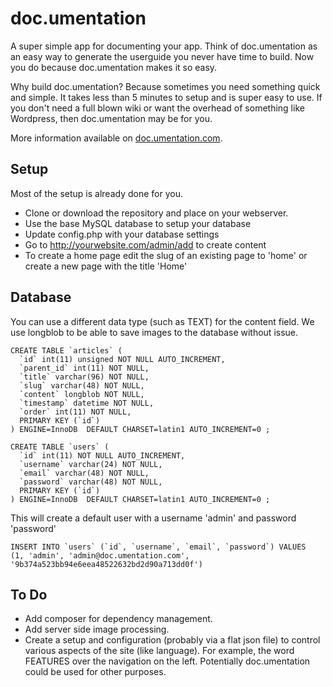 doc.umentation
=============

A super simple app for documenting your app. Think of doc.umentation as an easy way to generate the userguide you never have time to build. Now you do because doc.umentation makes it so easy.

Why build doc.umentation? Because sometimes you need something quick and simple. It takes less than 5 minutes to setup and is super easy to use. If you don't need a full blown wiki or want the overhead of something like Wordpress, then doc.umentation may be for you.

More information available on [doc.umentation.com](http://doc.umentation.com).

## Setup

Most of the setup is already done for you.

* Clone or download the repository and place on your webserver.
* Use the base MySQL database to setup your database
* Update config.php with your database settings
* Go to http://yourwebsite.com/admin/add to create content
* To create a home page edit the slug of an existing page to 'home' or create a new page with the title 'Home'

## Database

You can use a different data type (such as TEXT) for the content field. We use longblob to be able to save images to the database without issue.

	CREATE TABLE `articles` (
	  `id` int(11) unsigned NOT NULL AUTO_INCREMENT,
	  `parent_id` int(11) NOT NULL,
	  `title` varchar(96) NOT NULL,
	  `slug` varchar(48) NOT NULL,
	  `content` longblob NOT NULL,
	  `timestamp` datetime NOT NULL,
	  `order` int(11) NOT NULL,
	  PRIMARY KEY (`id`)
	) ENGINE=InnoDB  DEFAULT CHARSET=latin1 AUTO_INCREMENT=0 ;
	
	CREATE TABLE `users` (
	  `id` int(11) NOT NULL AUTO_INCREMENT,
	  `username` varchar(24) NOT NULL,
	  `email` varchar(48) NOT NULL,
	  `password` varchar(48) NOT NULL,
	  PRIMARY KEY (`id`)
	) ENGINE=InnoDB  DEFAULT CHARSET=latin1 AUTO_INCREMENT=0 ;
	
This will create a default user with a username 'admin' and password 'password'
	
	INSERT INTO `users` (`id`, `username`, `email`, `password`) VALUES
	(1, 'admin', 'admin@doc.umentation.com', '9b374a523bb94e6eea48522632bd2d90a713dd0f')
	
## To Do

* Add composer for dependency management.
* Add server side image processing.
* Create a setup and configuration (probably via a flat json file) to control various aspects of the site (like language). For example, the word FEATURES over the navigation on the left. Potentially doc.umentation could be used for other purposes.